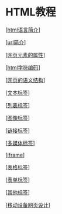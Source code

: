 # HTML教程

[[html语言简介]]

[[url简介]]

[[网页元素的属性]]

[[html字符编码]]

[[网页的语义结构]]

[[文本标签]]

[[列表标签]]

[[图像标签]]

[[链接标签]]

[[多媒体标签]]

[[iframe]]

[[表格标签]]

[[表单标签]]

[[其他标签]]

[[移动设备网页设计]]

[//begin]: # "Autogenerated link references for markdown compatibility"
[html语言简介]: html语言简介 "HTML语言简介"
[url简介]: url简介 "URL简介"
[网页元素的属性]: 网页元素的属性 "网页元素的属性"
[html字符编码]: html字符编码 "html字符编码"
[网页的语义结构]: 网页的语义结构 "网页的语义结构"
[文本标签]: 文本标签 "文本标签"
[列表标签]: 列表标签 "列表标签"
[图像标签]: 图像标签 "图像标签"
[链接标签]: 链接标签 "链接标签"
[多媒体标签]: 多媒体标签 "多媒体标签"
[iframe]: iframe "iframe"
[表格标签]: 表格标签 "表格标签"
[表单标签]: 表单标签 "表单标签"
[其他标签]: 其他标签 "其他标签"
[移动设备网页设计]: 移动设备网页设计 "移动设备网页设计"
[//end]: # "Autogenerated link references"